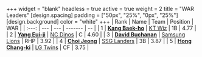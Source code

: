 +++
widget = "blank"
headless = true
active = true
weight = 2
title = "WAR Leaders"
[design.spacing]
padding = ["50px", "25%", "0px", "25%"]
[design.background]
color = "white"
+++
| Rank | Name | Team | Position | WAR |
| :---: | --- | --- | ------- | -- |
| 1 | [**Kang Baek-ho**](/players/11863) | [KT Wiz](/teams/KTWiz) | 1B | 4.77 |
| 2 | [**Yang Eui-ji**](/players/215) | [NC Dinos](/teams/NCDinos) | C | 4.60 |
| 3 | [**David Buchanan**](/players/13683) | [Samsung Lions](/teams/SamsungLions) | RHP | 3.92 |
| 4 | [**Choi Jeong**](/players/3162) | [SSG Landers](/teams/SSGLanders) | 3B | 3.87 |
| 5 | [**Hong Chang-ki**](/players/9805) | [LG Twins](/teams/LGTwins) | CF | 3.75 |
